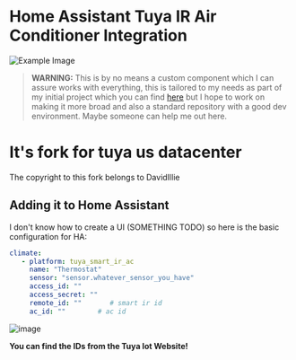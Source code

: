 # Home Assistant Tuya IR Air Conditioner Integration

![Example Image](https://github.com/DavidIlie/tuya-smart-ir-ac/assets/47594764/c91995e3-474c-47df-83f6-eaf64371a1d4)

> **WARNING:** This is by no means a custom component which I can assure works with everything, this is tailored to my needs as part of my initial project which you can find [here](https://davidilie.com) but I hope to work on making it more broad and also a standard repository with a good dev environment. Maybe someone can help me out here.

# It's fork for tuya us datacenter

The copyright to this fork belongs to DavidIllie

## Adding it to Home Assistant

I don't know how to create a UI (SOMETHING TODO) so here is the basic configuration for HA:

```yaml
climate:
   - platform: tuya_smart_ir_ac
     name: "Thermostat"
     sensor: "sensor.whatever_sensor_you_have"
     access_id: ""
     access_secret: ""
     remote_id: ""       # smart ir id
     ac_id: ""        # ac id
```

![image](https://github.com/plplaaa2/tuya-smart-ir-ac/assets/124797654/18dfd91f-2800-4b21-aadb-7959336f6cdc)


**You can find the IDs from the Tuya Iot Website!**
